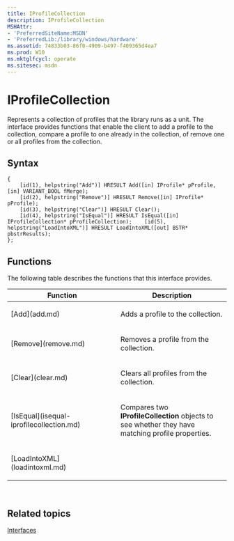 ```yaml
---
title: IProfileCollection
description: IProfileCollection
MSHAttr:
- 'PreferredSiteName:MSDN'
- 'PreferredLib:/library/windows/hardware'
ms.assetid: 74833b03-86f0-4909-b497-f409365d4ea7
ms.prod: W10
ms.mktglfcycl: operate
ms.sitesec: msdn
---
```


# IProfileCollection


Represents a collection of profiles that the library runs as a unit. The interface provides functions that enable the client to add a profile to the collection, compare a profile to one already in the collection, of remove one or all profiles from the collection.

## Syntax


``` syntax
{
    [id(1), helpstring("Add")] HRESULT Add([in] IProfile* pProfile, [in] VARIANT_BOOL fMerge);
    [id(2), helpstring("Remove")] HRESULT Remove([in] IProfile* pProfile);
    [id(3), helpstring("Clear")] HRESULT Clear();
    [id(4), helpstring("IsEqual")] HRESULT IsEqual([in] IProfileCollection* pProfileCollection);    [id(5), helpstring("LoadIntoXML")] HRESULT LoadIntoXML([out] BSTR* pbstrResults);
};
```

## Functions


The following table describes the functions that this interface provides.

<table>
<colgroup>
<col width="50%" />
<col width="50%" />
</colgroup>
<thead>
<tr class="header">
<th>Function</th>
<th>Description</th>
</tr>
</thead>
<tbody>
<tr class="odd">
<td><p>[Add](add.md)</p></td>
<td><p>Adds a profile to the collection.</p></td>
</tr>
<tr class="even">
<td><p>[Remove](remove.md)</p></td>
<td><p>Removes a profile from the collection.</p></td>
</tr>
<tr class="odd">
<td><p>[Clear](clear.md)</p></td>
<td><p>Clears all profiles from the collection.</p></td>
</tr>
<tr class="even">
<td><p>[IsEqual](isequal-iprofilecollection.md)</p></td>
<td><p>Compares two <strong>IProfileCollection</strong> objects to see whether they have matching profile properties.</p></td>
</tr>
<tr class="odd">
<td><p>[LoadIntoXML](loadintoxml.md)</p></td>
<td><p></p></td>
</tr>
</tbody>
</table>

 

## Related topics


[Interfaces](interfaces-wprcontrol.md)

 

 







